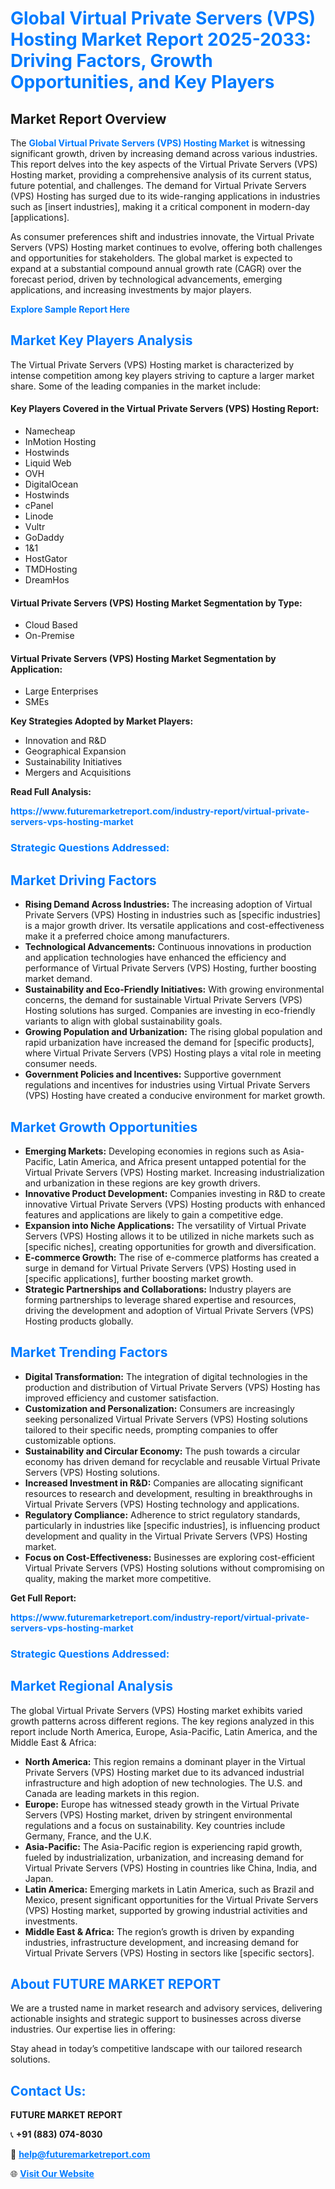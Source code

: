 <h1 style="color: #007BFF;">Global Virtual Private Servers (VPS) Hosting Market Report 2025-2033: Driving Factors, Growth Opportunities, and Key Players</h1>

<section id="overview">
<h2>Market Report Overview</h2>
<p>The <a href="https://www.futuremarketreport.com/industry-report/virtual-private-servers-vps-hosting-market" style="color: #007BFF; text-decoration: none;"><strong>Global Virtual Private Servers (VPS) Hosting Market</strong></a> is witnessing significant growth, driven by increasing demand across various industries. This report delves into the key aspects of the Virtual Private Servers (VPS) Hosting market, providing a comprehensive analysis of its current status, future potential, and challenges. The demand for Virtual Private Servers (VPS) Hosting has surged due to its wide-ranging applications in industries such as [insert industries], making it a critical component in modern-day [applications].</p>
<p>As consumer preferences shift and industries innovate, the Virtual Private Servers (VPS) Hosting market continues to evolve, offering both challenges and opportunities for stakeholders. The global market is expected to expand at a substantial compound annual growth rate (CAGR) over the forecast period, driven by technological advancements, emerging applications, and increasing investments by major players.</p>
</section>

<section id="overview">
<p><a href="https://www.futuremarketreport.com/request-sample/reportId=40977" style="color: #007BFF; text-decoration: none;"><strong>Explore Sample Report Here</strong></a></p>
</section>

<section id="key-players">
<h2 style="color: #007BFF;">Market Key Players Analysis</h2>
<p>The Virtual Private Servers (VPS) Hosting market is characterized by intense competition among key players striving to capture a larger market share. Some of the leading companies in the market include:</p>
<h4>Key Players Covered in the Virtual Private Servers (VPS) Hosting Report:</h4>
<ul><li>Namecheap</li><li>InMotion Hosting</li><li>Hostwinds</li><li>Liquid Web</li><li>OVH</li><li>DigitalOcean</li><li>Hostwinds</li><li>cPanel</li><li>Linode</li><li>Vultr</li><li>GoDaddy</li><li>1&amp;1</li><li>HostGator</li><li>TMDHosting</li><li>DreamHos</li></ul>
<h4>Virtual Private Servers (VPS) Hosting Market Segmentation by Type:</h4>
<ul><li>Cloud Based</li><li>On-Premise</li></ul>

<h4>Virtual Private Servers (VPS) Hosting Market Segmentation by Application:</h4>
<ul><li>Large Enterprises</li><li>SMEs</li></ul>
<p><strong>Key Strategies Adopted by Market Players:</strong></p>
<ul>
<li>Innovation and R&D</li>
<li>Geographical Expansion</li>
<li>Sustainability Initiatives</li>
<li>Mergers and Acquisitions</li>
</ul>
</section>

<section>
<p><strong>Read Full Analysis: </strong></p><a href="https://www.futuremarketreport.com/industry-report/virtual-private-servers-vps-hosting-market" style="color: #007BFF; text-decoration: none;"><strong>https://www.futuremarketreport.com/industry-report/virtual-private-servers-vps-hosting-market</strong></a>
<h3 style="color: #007BFF;">Strategic Questions Addressed:</h3>
</section>

<section id="driving-factors">
<h2 style="color: #007BFF;">Market Driving Factors</h2>
<ul>
<li><strong>Rising Demand Across Industries:</strong> The increasing adoption of Virtual Private Servers (VPS) Hosting in industries such as [specific industries] is a major growth driver. Its versatile applications and cost-effectiveness make it a preferred choice among manufacturers.</li>
<li><strong>Technological Advancements:</strong> Continuous innovations in production and application technologies have enhanced the efficiency and performance of Virtual Private Servers (VPS) Hosting, further boosting market demand.</li>
<li><strong>Sustainability and Eco-Friendly Initiatives:</strong> With growing environmental concerns, the demand for sustainable Virtual Private Servers (VPS) Hosting solutions has surged. Companies are investing in eco-friendly variants to align with global sustainability goals.</li>
<li><strong>Growing Population and Urbanization:</strong> The rising global population and rapid urbanization have increased the demand for [specific products], where Virtual Private Servers (VPS) Hosting plays a vital role in meeting consumer needs.</li>
<li><strong>Government Policies and Incentives:</strong> Supportive government regulations and incentives for industries using Virtual Private Servers (VPS) Hosting have created a conducive environment for market growth.</li>
</ul>
</section>

<section id="growth-opportunities">
<h2 style="color: #007BFF;">Market Growth Opportunities</h2>
<ul>
<li><strong>Emerging Markets:</strong> Developing economies in regions such as Asia-Pacific, Latin America, and Africa present untapped potential for the Virtual Private Servers (VPS) Hosting market. Increasing industrialization and urbanization in these regions are key growth drivers.</li>
<li><strong>Innovative Product Development:</strong> Companies investing in R&D to create innovative Virtual Private Servers (VPS) Hosting products with enhanced features and applications are likely to gain a competitive edge.</li>
<li><strong>Expansion into Niche Applications:</strong> The versatility of Virtual Private Servers (VPS) Hosting allows it to be utilized in niche markets such as [specific niches], creating opportunities for growth and diversification.</li>
<li><strong>E-commerce Growth:</strong> The rise of e-commerce platforms has created a surge in demand for Virtual Private Servers (VPS) Hosting used in [specific applications], further boosting market growth.</li>
<li><strong>Strategic Partnerships and Collaborations:</strong> Industry players are forming partnerships to leverage shared expertise and resources, driving the development and adoption of Virtual Private Servers (VPS) Hosting products globally.</li>
</ul>
</section>

<section id="trending-factors">
<h2 style="color: #007BFF;">Market Trending Factors</h2>
<ul>
<li><strong>Digital Transformation:</strong> The integration of digital technologies in the production and distribution of Virtual Private Servers (VPS) Hosting has improved efficiency and customer satisfaction.</li>
<li><strong>Customization and Personalization:</strong> Consumers are increasingly seeking personalized Virtual Private Servers (VPS) Hosting solutions tailored to their specific needs, prompting companies to offer customizable options.</li>
<li><strong>Sustainability and Circular Economy:</strong> The push towards a circular economy has driven demand for recyclable and reusable Virtual Private Servers (VPS) Hosting solutions.</li>
<li><strong>Increased Investment in R&D:</strong> Companies are allocating significant resources to research and development, resulting in breakthroughs in Virtual Private Servers (VPS) Hosting technology and applications.</li>
<li><strong>Regulatory Compliance:</strong> Adherence to strict regulatory standards, particularly in industries like [specific industries], is influencing product development and quality in the Virtual Private Servers (VPS) Hosting market.</li>
<li><strong>Focus on Cost-Effectiveness:</strong> Businesses are exploring cost-efficient Virtual Private Servers (VPS) Hosting solutions without compromising on quality, making the market more competitive.</li>
</ul>
</section>

<section>
<p><strong>Get Full Report: </strong></p><a href="https://www.futuremarketreport.com/industry-report/virtual-private-servers-vps-hosting-market" style="color: #007BFF; text-decoration: none;"><strong>https://www.futuremarketreport.com/industry-report/virtual-private-servers-vps-hosting-market</strong></a>
<h3 style="color: #007BFF;">Strategic Questions Addressed:</h3>
</section>


<section id="regional-analysis">
<h2 style="color: #007BFF;">Market Regional Analysis</h2>
<p>The global Virtual Private Servers (VPS) Hosting market exhibits varied growth patterns across different regions. The key regions analyzed in this report include North America, Europe, Asia-Pacific, Latin America, and the Middle East & Africa:</p>
<ul>
<li><strong>North America:</strong> This region remains a dominant player in the Virtual Private Servers (VPS) Hosting market due to its advanced industrial infrastructure and high adoption of new technologies. The U.S. and Canada are leading markets in this region.</li>
<li><strong>Europe:</strong> Europe has witnessed steady growth in the Virtual Private Servers (VPS) Hosting market, driven by stringent environmental regulations and a focus on sustainability. Key countries include Germany, France, and the U.K.</li>
<li><strong>Asia-Pacific:</strong> The Asia-Pacific region is experiencing rapid growth, fueled by industrialization, urbanization, and increasing demand for Virtual Private Servers (VPS) Hosting in countries like China, India, and Japan.</li>
<li><strong>Latin America:</strong> Emerging markets in Latin America, such as Brazil and Mexico, present significant opportunities for the Virtual Private Servers (VPS) Hosting market, supported by growing industrial activities and investments.</li>
<li><strong>Middle East & Africa:</strong> The region’s growth is driven by expanding industries, infrastructure development, and increasing demand for Virtual Private Servers (VPS) Hosting in sectors like [specific sectors].</li>
</ul>
</section>

<footer>
<h2 style="color: #007BFF;">About FUTURE MARKET REPORT</h2>
<p>We are a trusted name in market research and advisory services, delivering actionable insights and strategic support to businesses across diverse industries. Our expertise lies in offering:</p>

<p>Stay ahead in today’s competitive landscape with our tailored research solutions.</p>

<h2 style="color: #007BFF;">Contact Us:</h2>
<p><strong>FUTURE MARKET REPORT</strong></p>
<p>📞 <strong>+91 (883) 074-8030</strong></p>
<p>📧 <strong><a href="mailto:help@futuremarketreport.com" style="color: #007BFF;">help@futuremarketreport.com</a></strong></p>
<p>🌐 <strong><a href="https://www.futuremarketreport.com/" style="color: #007BFF;">Visit Our Website</a></strong></p>
</footer>